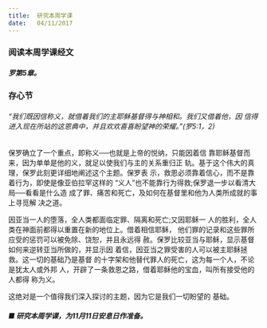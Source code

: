 ```yaml
---
title:  研究本周学课
date:   04/11/2017
---
```


### 阅读本周学课经文

##### 罗第5章。

### 存心节

###### “我们既因信称义，就借着我们的主耶稣基督得与神相和。我们又借着他，因 信得进入现在所站的这恩典中，并且欢欢喜喜盼望神的荣耀。”(罗5:1，2)

保罗确立了一个重点，即称义──也就是上帝的悦纳，只能因着信 靠耶稣基督而来，因为单单是他的义，就足以使我们与主的关系重归正 轨。基于这个伟大的真理，保罗此刻更详细地阐述这个主题。保罗表 示，救恩必须靠着信心，而不是靠着行为，即使是像亚伯拉罕这样的 “义人”也不能靠行为得救;保罗退一步以看清大局──看看是什么造 成了罪、痛苦和死亡，及如何在基督里和他为人类所成就的事上寻觅解 决之道。

因亚当一人的堕落，全人类都面临定罪、隔离和死亡;又因耶稣一 人的胜利，全人类在神面前都得以重置在新的地位上。借着相信耶稣， 他们罪的记录和这些罪所应受的惩罚可以被免除、饶恕，并且永远得 赦。保罗比较亚当与耶稣，显示基督如何来逆转亚当所做的，并显示因 着信，因亚当之罪受害的人可以被主耶稣拯救。这一切的基础乃是基督 的十字架和他替代罪人的死亡，这为每一个人，不论是犹太人或外邦 人，开辟了一条救恩之路，借着耶稣他的宝血，叫所有接受他的人都得 称为义。

这绝对是一个值得我们深入探讨的主题，因为它是我们一切盼望的 基础。

##### ■ 研究本周学课，为11月11日安息日作准备。
